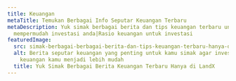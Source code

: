 ```yaml
---
title: Keuangan
metaTitle: Temukan Berbagai Info Seputar Keuangan Terbaru
metaDescription: Yuk simak berbagai berita dan tips keuangan terbaru untuk
  mempermudah investasi anda|Rasio keuangan untuk investasi
featuredImage:
  src: simak-berbagai-berbagai-berita-dan-tips-keuangan-terbaru-hanya-di-landx.jpg
  alt: Berita seputar keuangan yang penting untuk kamu simak agar investasi
    keuangan kamu menjadi lebih mudah
  title: Yuk Simak Berbagai Berita Keuangan Terbaru Hanya di LandX
---
```


